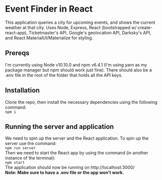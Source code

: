 # Event Finder in React
This application queries a city for upcoming events, and shows the current weather at that city.  Uses Node, Express, React (bootstrapped w/ create-react-app), Ticketmaster's API, Google's geolocation API, Darksky's API, and React MaterialUI/Materialize for styling.
## Prereqs
I'm currently using Node v10.10.0 and npm v6.4.1 (I'm using yarn as my package manager but npm should work just fine). There should also be a .env file in the root of the folder that holds all the API keys. 
## Installation
Clone the repo, then install the necessary dependencies using the following command:  
``` npm i ```  
## Running the server and application
We need to spin up the server and the React application. To spin up the server use the command:  
``` npm run server ```  
Then we need to start the React app by using the command (in another instance of the terminal):  
``` npm start ```  
The application should now be running on http://localhost:3000/  
**Note: Make sure to have a .env file or the app won't work.**